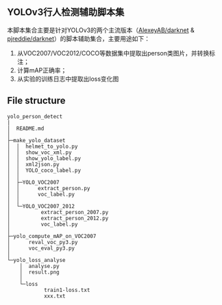 ## YOLOv3行人检测辅助脚本集

本脚本集合主要是针对YOLOv3的两个主流版本（[AlexeyAB/darknet](https://github.com/AlexeyAB/darknet) & [pjreddie/darknet](https://github.com/pjreddie/darknet)）的脚本辅助集合，主要用途如下：

1. 从VOC2007/VOC2012/COCO等数据集中提取出person类图片，并转换标注；
2. 计算mAP正确率；
3. 从实验的训练日志中提取出loss变化图



## File structure

    yolo_person_detect
    |
    │  README.md
    │
    ├─make_yolo_dataset
    │  │  helmet_to_yolo.py
    │  │  show_voc_xml.py
    │  │  show_yolo_label.py
    │  │  xml2json.py
    │  │  YOLO_coco_label.py
    │  │
    │  ├─YOLO_VOC2007
    │  │      extract_person.py
    │  │      voc_label.py
    │  │
    │  └─YOLO_VOC2007_2012
    │          extract_person_2007.py
    │          extract_person_2012.py
    │          voc_label.py
    │
    ├─yolo_compute_mAP_on_VOC2007
    │      reval_voc_py3.py
    │      voc_eval_py3.py
    │
    └─yolo_loss_analyse
        │  analyse.py
        │  result.png
        │
        └─loss
                train1-loss.txt
                xxx.txt
